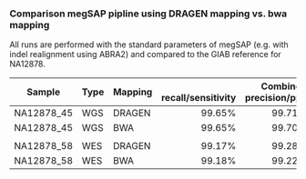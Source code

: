 ### Comparison megSAP pipline using DRAGEN mapping vs. bwa mapping

All runs are performed with the standard parameters of megSAP (e.g. with indel realignment using ABRA2) and compared to the GIAB reference for NA12878.

| Sample <br> | Type <br> | Mapping <br> | <br> recall/sensitivity | Combined <br> precision/ppv | <br> genotyping_accuracy | <br> recall/sensitivity | SNVS <br> precision/ppv | <br> genotyping_accuracy | <br> recall/sensitivity | INDEL <br> precision/ppv | <br> genotyping_accuracy |
| ----------- | --------- | ------------ | ----------------------: | --------------------------: | -----------------------: | ----------------------: | ----------------------: | -----------------------: | ----------------------: | -----------------------: | -----------------------: |
| NA12878_45  | WGS       | DRAGEN       |                  99.65% |                      99.71% |                   99.76% |                  99.96% |                  99.74% |                   99.98% |                  97.71% |                   99.52% |                   98.36% |
| NA12878_45  | WGS       | BWA          |                  99.65% |                      99.70% |                   99.76% |                  99.96% |                  99.72% |                   99.98% |                  97.73% |                   99.52% |                   98.34% |
|             |           |              |                         |                             |                          |                         |                         |                          |                         |                          |                          |
| NA12878_58  | WES       | DRAGEN       |                  99.17% |                      99.28% |                   99.74% |                  99.61% |                  99.59% |                   99.97% |                  93.23% |                   94.96% |                   96.45% |
| NA12878_58  | WES       | BWA          |                  99.18% |                      99.22% |                   99.75% |                  99.62% |                  99.53% |                   99.97% |                  93.13% |                   95.05% |                   96.50% |

